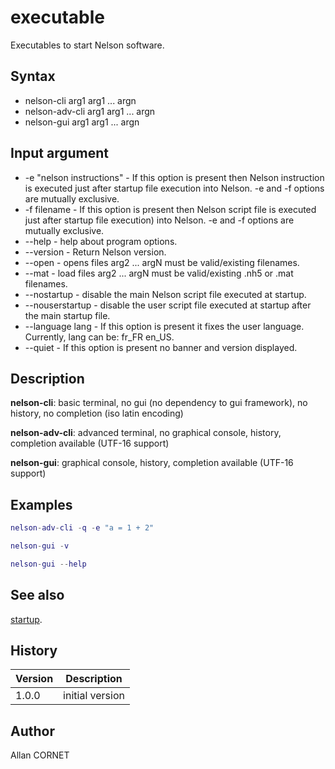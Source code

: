 

# executable

Executables to start Nelson software.

## Syntax

- nelson-cli arg1 arg1 ... argn
- nelson-adv-cli arg1 arg1 ... argn
- nelson-gui arg1 arg1 ... argn

## Input argument

 - -e "nelson instructions" - If this option is present then Nelson instruction is executed just after startup file execution into Nelson. -e and -f options are mutually exclusive.
 - -f filename - If this option is present then Nelson script file is executed just after startup file execution) into Nelson. -e and -f options are mutually exclusive.
 - --help - help about program options.
 - --version - Return Nelson version.
 - --open - opens files arg2 ... argN must be valid/existing filenames.
 - --mat - load files arg2 ... argN must be valid/existing .nh5 or .mat filenames.
 - --nostartup - disable the main Nelson script file executed at startup.
 - --nouserstartup - disable the user script file executed at startup after the main startup file.
 - --language lang - If this option is present it fixes the user language. Currently, lang can be: fr_FR en_US.
 - --quiet - If this option is present no banner and version displayed.

## Description


  <p><b>nelson-cli</b>: basic terminal, no gui (no dependency to gui framework), no history, no completion (iso latin encoding)</p>
  <p><b>nelson-adv-cli</b>: advanced terminal, no graphical console, history, completion available (UTF-16 support)</p>
  <p><b>nelson-gui</b>: graphical console, history, completion available (UTF-16 support)</p>


## Examples

```matlab
nelson-adv-cli -q -e "a = 1 + 2"
```
```matlab
nelson-gui -v
```
```matlab
nelson-gui --help
```

## See also

[startup](startup.md).
## History

|Version|Description|
|------|------|
|1.0.0|initial version|


## Author

Allan CORNET



